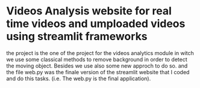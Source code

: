# Videos Analysis website for real time videos and umploaded videos using streamlit frameworks 
the project is the one of the project for the videos analytics module in witch we use some classical methods to remove background in order to detect the moving object. Besides we use also some new approch to do so. and the file web.py was the finale version of the streamlit website that I coded and do this tasks. (i.e. The web.py is the final application).
